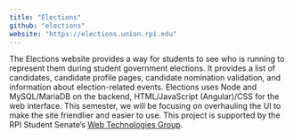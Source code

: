 ```yaml
---
title: "Elections"
github: "elections"
website: "https://elections.union.rpi.edu"
---
```


The Elections website provides a way for students to see who is running to represent them during student government elections. It provides a list of candidates, candidate profile pages, candidate nomination validation, and information about election-related events. Elections uses Node and MySQL/MariaDB on the backend, HTML/JavaScript (Angular)/CSS for the web interface. This semester, we will be focusing on overhauling the UI to make the site friendlier and easier to use. This project is supported by the RPI Student Senate’s [Web Technologies Group](https://webtech.union.rpi.edu).
